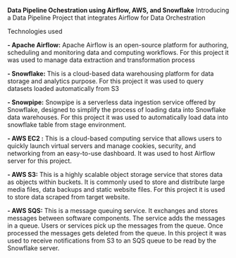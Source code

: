 **Data Pipeline Ochestration using Airflow, AWS, and Snowflake**
Introducing a Data Pipeline Project that integrates Airflow for Data Orchestration

Technologies used

**- Apache Airflow:** Apache Airflow is an open-source platform for authoring, scheduling and monitoring data and computing workflows. For this project it was used to manage data extraction and transformation process

**- Snowflake:** This is a cloud-based data warehousing platform for data storage and analytics purpose. For this project it was used to query datasets loaded automatically from S3

**- Snowpipe:** Snowpipe is a serverless data ingestion service offered by Snowflake, designed to simplify the process of loading data into Snowflake data warehouses. For this project it was used to automatically load data into snowflake table from stage environment.

**- AWS EC2 :** This is a cloud-based computing service that allows users to quickly launch virtual servers and manage cookies, security, and networking from an easy-to-use dashboard. It was used to host Airflow server for this project.

**- AWS S3:** This is a highly scalable object storage service that stores data as objects within buckets. It is commonly used to store and distribute large media files, data backups and static website files. For this project it is used to store data scraped from target website.

**- AWS SQS:** This is a message queuing service. It exchanges and stores messages between software components. The service adds the messages in a queue. Users or services pick up the messages from the queue. Once processed the messages gets deleted from the queue. In this project it was used to receive notifications from S3 to an SQS queue to be read by the Snowflake server.
